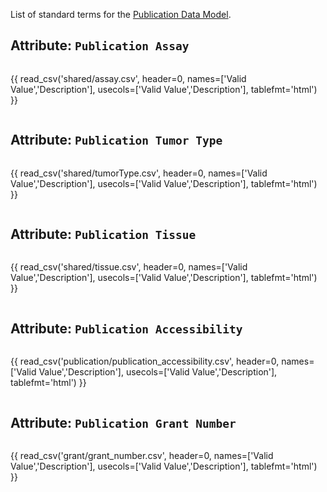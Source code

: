 List of standard terms for the [Publication Data Model](../model/publication.md).

## Attribute: `Publication Assay`

<div style="max-height:450px; overflow-x: hidden; overflow-y: auto;">

{{ read_csv('shared/assay.csv', header=0, names=['Valid Value','Description'], usecols=['Valid Value','Description'], tablefmt='html') }}

</div>


## Attribute: `Publication Tumor Type`

<div style="max-height:450px; overflow-x: hidden; overflow-y: auto;">

{{ read_csv('shared/tumorType.csv', header=0, names=['Valid Value','Description'], usecols=['Valid Value','Description'], tablefmt='html') }}

</div>


## Attribute: `Publication Tissue`

<div style="max-height:450px; overflow-x: hidden; overflow-y: auto;">

{{ read_csv('shared/tissue.csv', header=0, names=['Valid Value','Description'], usecols=['Valid Value','Description'], tablefmt='html') }}

</div>


## Attribute: `Publication Accessibility`

<div style="max-height:450px; overflow-x: hidden; overflow-y: auto;">

{{ read_csv('publication/publication_accessibility.csv', header=0, names=['Valid Value','Description'], usecols=['Valid Value','Description'], tablefmt='html') }}

</div>


## Attribute: `Publication Grant Number`

<div style="max-height:450px; overflow-x: hidden; overflow-y: auto;">

{{ read_csv('grant/grant_number.csv', header=0, names=['Valid Value','Description'], usecols=['Valid Value','Description'], tablefmt='html') }}

</div>
